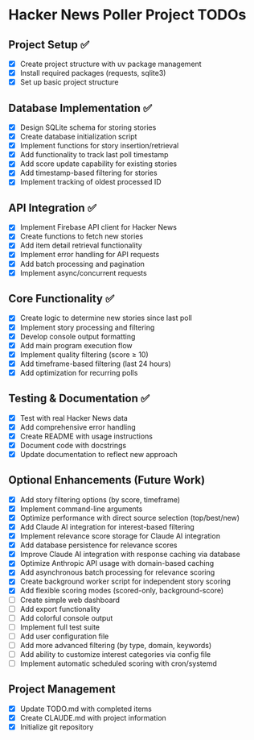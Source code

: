 # Hacker News Poller Project TODOs

## Project Setup ✅
- [x] Create project structure with uv package management
- [x] Install required packages (requests, sqlite3)
- [x] Set up basic project structure

## Database Implementation ✅
- [x] Design SQLite schema for storing stories
- [x] Create database initialization script
- [x] Implement functions for story insertion/retrieval
- [x] Add functionality to track last poll timestamp
- [x] Add score update capability for existing stories
- [x] Add timestamp-based filtering for stories
- [x] Implement tracking of oldest processed ID

## API Integration ✅
- [x] Implement Firebase API client for Hacker News
- [x] Create functions to fetch new stories
- [x] Add item detail retrieval functionality
- [x] Implement error handling for API requests
- [x] Add batch processing and pagination
- [x] Implement async/concurrent requests

## Core Functionality ✅
- [x] Create logic to determine new stories since last poll
- [x] Implement story processing and filtering
- [x] Develop console output formatting
- [x] Add main program execution flow
- [x] Implement quality filtering (score ≥ 10)
- [x] Add timeframe-based filtering (last 24 hours)
- [x] Add optimization for recurring polls

## Testing & Documentation ✅
- [x] Test with real Hacker News data
- [x] Add comprehensive error handling
- [x] Create README with usage instructions
- [x] Document code with docstrings
- [x] Update documentation to reflect new approach

## Optional Enhancements (Future Work)
- [x] Add story filtering options (by score, timeframe)
- [x] Implement command-line arguments
- [x] Optimize performance with direct source selection (top/best/new)
- [x] Add Claude AI integration for interest-based filtering
- [x] Implement relevance score storage for Claude AI integration
- [x] Add database persistence for relevance scores
- [x] Improve Claude AI integration with response caching via database
- [x] Optimize Anthropic API usage with domain-based caching
- [x] Add asynchronous batch processing for relevance scoring
- [x] Create background worker script for independent story scoring
- [x] Add flexible scoring modes (scored-only, background-score)
- [ ] Create simple web dashboard
- [ ] Add export functionality
- [ ] Add colorful console output
- [ ] Implement full test suite
- [ ] Add user configuration file
- [ ] Add more advanced filtering (by type, domain, keywords)
- [ ] Add ability to customize interest categories via config file
- [ ] Implement automatic scheduled scoring with cron/systemd

## Project Management
- [x] Update TODO.md with completed items
- [x] Create CLAUDE.md with project information
- [x] Initialize git repository